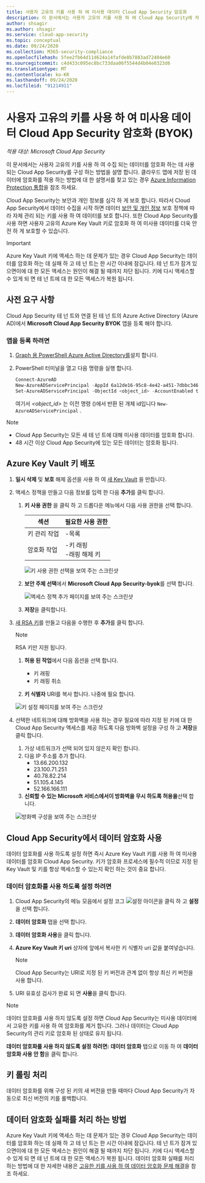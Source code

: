 ```yaml
---
title: 사용자 고유의 키를 사용 하 여 미사용 데이터 Cloud App Security 암호화
description: 이 문서에서는 사용자 고유의 키를 사용 하 여 Cloud App Security에 저장 된 미사용 데이터를 암호화 하는 지침을 제공 합니다.
author: shsagir
ms.author: shsagir
ms.service: cloud-app-security
ms.topic: conceptual
ms.date: 09/24/2020
ms.collection: M365-security-compliance
ms.openlocfilehash: 5fee2fb64d11d624a14fafde8b7883ad72404e60
ms.sourcegitcommit: c4d433c095ec8bc733daa06f5544d4b04e0323d6
ms.translationtype: MT
ms.contentlocale: ko-KR
ms.lasthandoff: 09/24/2020
ms.locfileid: "91214911"
---
```

# <a name="encrypt-cloud-app-security-data-at-rest-with-your-own-key-byok"></a>사용자 고유의 키를 사용 하 여 미사용 데이터 Cloud App Security 암호화 (BYOK)

*적용 대상: Microsoft Cloud App Security*

이 문서에서는 사용자 고유의 키를 사용 하 여 수집 되는 데이터를 암호화 하는 데 사용 되는 Cloud App Security를 구성 하는 방법을 설명 합니다. 클라우드 앱에 저장 된 데이터에 암호화를 적용 하는 방법에 대 한 설명서를 찾고 있는 경우 [Azure Information Protection 통합](/cloud-app-security/azip-integration.md)을 참조 하세요.

Cloud App Security는 보안과 개인 정보를 심각 하 게 보호 합니다. 따라서 Cloud App Security에서 데이터 수집을 시작 하면 데이터 [보안 및 개인 정보](/cloud-app-security/cas-compliance-trust.md) 보호 정책에 따라 자체 관리 되는 키를 사용 하 여 데이터를 보호 합니다. 또한 Cloud App Security를 사용 하면 사용자 고유의 Azure Key Vault 키로 암호화 하 여 미사용 데이터를 더욱 안전 하 게 보호할 수 있습니다.

> [!IMPORTANT]
> Azure Key Vault 키에 액세스 하는 데 문제가 있는 경우 Cloud App Security는 데이터를 암호화 하는 데 실패 하 고 테 넌 트는 한 시간 이내에 잠깁니다. 테 넌 트가 잠겨 있으면이에 대 한 모든 액세스는 원인이 해결 될 때까지 차단 됩니다. 키에 다시 액세스할 수 있게 되 면 테 넌 트에 대 한 모든 액세스가 복원 됩니다.

## <a name="prerequisites"></a>사전 요구 사항

Cloud App Security 테 넌 트와 연결 된 테 넌 트의 Azure Active Directory (Azure AD)에서 **Microsoft Cloud App Security BYOK** 앱을 등록 해야 합니다.

### <a name="to-register-the-app"></a>앱을 등록 하려면

1. [Graph 용 PowerShell Azure Active Directory를](/powershell/azure/active-directory/install-adv2)설치 합니다.

1. PowerShell 터미널을 열고 다음 명령을 실행 합니다.

    ``` Powershell
    Connect-AzureAD
    New-AzureADServicePrincipal -AppId 6a12de16-95c8-4e42-a451-7dbbc34634cd
    Set-AzureADServicePrincipal -ObjectId <object_id> -AccountEnabled true
    ```

    여기서 *<object_id>* 는 이전 명령 ()에서 반환 된 개체 id입니다 `New-AzureADServicePrincipal` .

> [!NOTE]
>
> - Cloud App Security는 모든 새 테 넌 트에 대해 미사용 데이터를 암호화 합니다.
> - 48 시간 이상 Cloud App Security에 있는 모든 데이터는 암호화 됩니다.

## <a name="deploy-your-azure-key-vault-key"></a>Azure Key Vault 키 배포

1. **일시 삭제** 및 **보호** 해제 옵션을 사용 하 여 [새 Key Vault](/azure-stack/user/azure-stack-key-vault-manage-portal#create-a-key-vault) 을 만듭니다.

1. 액세스 정책을 만들고 다음 정보를 입력 한 다음 **추가**를 클릭 합니다.
    1. **키 사용 권한** 을 클릭 하 고 드롭다운 메뉴에서 다음 사용 권한을 선택 합니다.

        | 섹션 | 필요한 사용 권한 |
        | --- | --- |
        | 키 관리 작업 | -목록 |
        | 암호화 작업 | -키 래핑<br />-래핑 해제 키 |

        ![키 사용 권한 선택을 보여 주는 스크린샷](media/cloud-app-security-byok/byok-kv-access-policy-key-perms.PNG)

    2. **보안 주체 선택**에서 **Microsoft Cloud App Security-byok**를 선택 합니다.

        ![액세스 정책 추가 페이지를 보여 주는 스크린샷](media/cloud-app-security-byok/byok-kv-add-access-policy.PNG)

    3. **저장**을 클릭합니다.

1. [새 RSA 키](/azure-stack/user/azure-stack-key-vault-manage-portal#create-a-key)를 만들고 다음을 수행한 후 **추가**를 클릭 합니다.

    > [!NOTE]
    > RSA 키만 지원 됩니다.

    1. **허용 된 작업**에서 다음 옵션을 선택 합니다.

        - 키 래핑
        - 키 래핑 취소

    2. **키 식별자** URI를 복사 합니다. 나중에 필요 합니다.

    ![키 설정 페이지를 보여 주는 스크린샷](media/cloud-app-security-byok/byok-kv-key-perms.PNG)

1. 선택한 네트워크에 대해 방화벽을 사용 하는 경우 필요에 따라 지정 된 키에 대 한 Cloud App Security 액세스를 제공 하도록 다음 방화벽 설정을 구성 하 고 **저장**을 클릭 합니다.
    1. 가상 네트워크가 선택 되어 있지 않은지 확인 합니다.
    1. 다음 IP 주소를 추가 합니다.
        - 13.66.200.132
        - 23.100.71.251
        - 40.78.82.214
        - 51.105.4.145
        - 52.166.166.111
    1. **신뢰할 수 있는 Microsoft 서비스에서이 방화벽을 무시 하도록 허용을**선택 합니다.

    ![방화벽 구성을 보여 주는 스크린샷](media/cloud-app-security-byok/byok-kv-firewall.PNG)

## <a name="enable-data-encryption-in-cloud-app-security"></a>Cloud App Security에서 데이터 암호화 사용

데이터 암호화를 사용 하도록 설정 하면 즉시 Azure Key Vault 키를 사용 하 여 미사용 데이터를 암호화 Cloud App Security. 키가 암호화 프로세스에 필수적 이므로 지정 된 Key Vault 및 키를 항상 액세스할 수 있는지 확인 하는 것이 중요 합니다.

### <a name="to-enable-data-encryption"></a>데이터 암호화를 사용 하도록 설정 하려면

1. Cloud App Security의 메뉴 모음에서 설정 코그 ![ 설정 아이콘을 클릭 ](media/cloud-app-security-byok/byok-kv-settings-icon.png) 하 고 **설정**을 선택 합니다.

1. **데이터 암호화** 탭을 선택 합니다.

1. **데이터 암호화 사용**을 클릭 합니다.

1. **Azure Key Vault 키 uri** 상자에 앞에서 복사한 키 식별자 uri 값을 붙여넣습니다.

    > [!NOTE]
    > Cloud App Security는 URI로 지정 된 키 버전과 관계 없이 항상 최신 키 버전을 사용 합니다.

1. URI 유효성 검사가 완료 되 면 **사용**을 클릭 합니다.

> [!NOTE]
> 데이터 암호화를 사용 하지 않도록 설정 하면 Cloud App Security는 미사용 데이터에서 고유한 키를 사용 하 여 암호화를 제거 합니다. 그러나 데이터는 Cloud App Security의 관리 키로 암호화 된 상태로 유지 됩니다.
>
> **데이터 암호화를 사용 하지 않도록 설정 하려면:** **데이터 암호화** 탭으로 이동 하 여 **데이터 암호화 사용 안 함**을 클릭 합니다.

## <a name="key-roll-handling"></a>키 롤링 처리

데이터 암호화를 위해 구성 된 키의 새 버전을 만들 때마다 Cloud App Security가 자동으로 최신 버전의 키를 롤백합니다.

## <a name="how-to-handle-data-encryption-failures"></a>데이터 암호화 실패를 처리 하는 방법

Azure Key Vault 키에 액세스 하는 데 문제가 있는 경우 Cloud App Security는 데이터를 암호화 하는 데 실패 하 고 테 넌 트는 한 시간 이내에 잠깁니다. 테 넌 트가 잠겨 있으면이에 대 한 모든 액세스는 원인이 해결 될 때까지 차단 됩니다. 키에 다시 액세스할 수 있게 되 면 테 넌 트에 대 한 모든 액세스가 복원 됩니다. 데이터 암호화 실패를 처리 하는 방법에 대 한 자세한 내용은 [고유한 키를 사용 하 여 데이터 암호화 문제 해결](ems-cloud-app-security-govt-service-byok-troubleshoot.md)을 참조 하세요.
